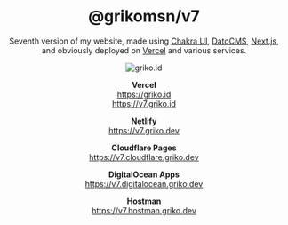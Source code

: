 <!-- markdownlint-disable MD033 MD041-->

<div align="center">

# @grikomsn/v7

Seventh version of my website, made using [Chakra UI](https://chakra-ui.com),
[DatoCMS](https://www.datocms.com), [Next.js](https://nextjs.org), and
obviously deployed on [Vercel](https://vercel.com) and various services.

![griko.id](https://api.microlink.io?url=https%3A%2F%2Fgriko.id&overlay.browser=dark&screenshot=true&meta=false&embed=screenshot.url)

**Vercel** <br/>
<https://griko.id> <br/>
<https://v7.griko.id>

**Netlify** <br/>
<https://v7.griko.dev>

**Cloudflare Pages** <br/>
<https://v7.cloudflare.griko.dev>

**DigitalOcean Apps** <br/>
<https://v7.digitalocean.griko.dev>

**Hostman** <br/>
<https://v7.hostman.griko.dev>

</div>
